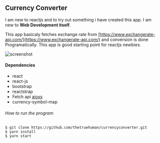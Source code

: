 ## Currency Converter

I am new to reactjs and to try out something i have created this app. I am new to **Web Development itself**.

This app basicaly fetches exchange rate from [https://www.exchangerate-api.com/](https://www.exchangerate-api.com/)   and conversion is done Programatically. This app is good starting point for reactjs newbies.

![screenshot](https://drive.google.com/file/d/1_qS9pDRlv44Yf_C2zrgQc9RTfYyPO9Fj/view?usp=sharing)

#### Dependencies
* react
* react-js
* bootstrap
* reactstrap
* Fetch api [aioxs](https://www.npmjs.com/package/react-axios)
* currency-symbol-map

###### How to run the program

```
$ git clone https://github.com/thetruehuman/currencyconverter.git
$ yarn install
$ yarn start
```


